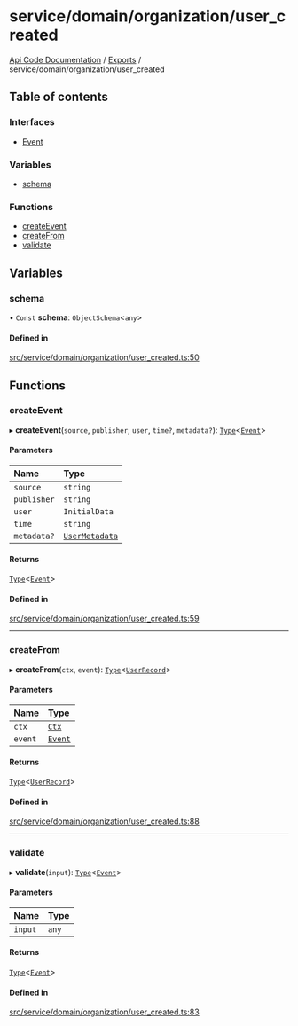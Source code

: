 # service/domain/organization/user\_created
 
[Api Code Documentation](../README.md) / [Exports](../modules.md) / service/domain/organization/user\_created

## Table of contents

### Interfaces

- [Event](../interfaces/service_domain_organization_user_created.Event.md)

### Variables

- [schema](service_domain_organization_user_created.md#schema)

### Functions

- [createEvent](service_domain_organization_user_created.md#createevent)
- [createFrom](service_domain_organization_user_created.md#createfrom)
- [validate](service_domain_organization_user_created.md#validate)

## Variables

### schema

• `Const` **schema**: `ObjectSchema`\<`any`\>

#### Defined in

[src/service/domain/organization/user_created.ts:50](https://github.com/openkfw/TruBudget/blob/90402cb/api/src/service/domain/organization/user_created.ts#L50)

## Functions

### createEvent

▸ **createEvent**(`source`, `publisher`, `user`, `time?`, `metadata?`): [`Type`](result.md#type)\<[`Event`](../interfaces/service_domain_organization_user_created.Event.md)\>

#### Parameters

| Name | Type |
| :------ | :------ |
| `source` | `string` |
| `publisher` | `string` |
| `user` | `InitialData` |
| `time` | `string` |
| `metadata?` | [`UserMetadata`](service_domain_metadata.md#usermetadata) |

#### Returns

[`Type`](result.md#type)\<[`Event`](../interfaces/service_domain_organization_user_created.Event.md)\>

#### Defined in

[src/service/domain/organization/user_created.ts:59](https://github.com/openkfw/TruBudget/blob/90402cb/api/src/service/domain/organization/user_created.ts#L59)

___

### createFrom

▸ **createFrom**(`ctx`, `event`): [`Type`](result.md#type)\<[`UserRecord`](../interfaces/service_domain_organization_user_record.UserRecord.md)\>

#### Parameters

| Name | Type |
| :------ | :------ |
| `ctx` | [`Ctx`](../interfaces/lib_ctx.Ctx.md) |
| `event` | [`Event`](../interfaces/service_domain_organization_user_created.Event.md) |

#### Returns

[`Type`](result.md#type)\<[`UserRecord`](../interfaces/service_domain_organization_user_record.UserRecord.md)\>

#### Defined in

[src/service/domain/organization/user_created.ts:88](https://github.com/openkfw/TruBudget/blob/90402cb/api/src/service/domain/organization/user_created.ts#L88)

___

### validate

▸ **validate**(`input`): [`Type`](result.md#type)\<[`Event`](../interfaces/service_domain_organization_user_created.Event.md)\>

#### Parameters

| Name | Type |
| :------ | :------ |
| `input` | `any` |

#### Returns

[`Type`](result.md#type)\<[`Event`](../interfaces/service_domain_organization_user_created.Event.md)\>

#### Defined in

[src/service/domain/organization/user_created.ts:83](https://github.com/openkfw/TruBudget/blob/90402cb/api/src/service/domain/organization/user_created.ts#L83)

